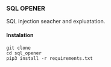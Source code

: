 ### SQL OPENER

SQL injection seacher and expluatation.

#### Instalation
```
git clone
cd sql_opener
pip3 install -r requirements.txt
```
